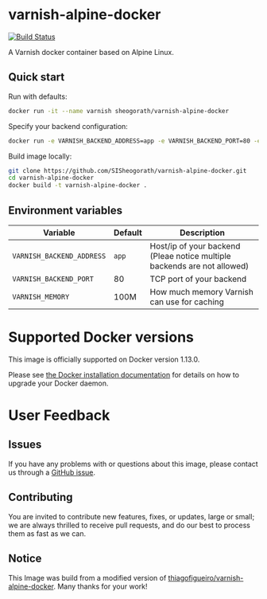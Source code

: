 # varnish-alpine-docker
[![Build Status](https://travis-ci.org/SISheogorath/varnish-alpine-docker.svg?branch=master)](https://travis-ci.org/SISheogorath/varnish-alpine-docker)

A Varnish docker container based on Alpine Linux.

## Quick start

Run with defaults:

```bash
docker run -it --name varnish sheogorath/varnish-alpine-docker
```

Specify your backend configuration:

```bash
docker run -e VARNISH_BACKEND_ADDRESS=app -e VARNISH_BACKEND_PORT=80 -e VARNISH_MEMORY=100M -it --name varnish sheogorath/varnish-alpine-docker
```

Build image locally:

```bash
git clone https://github.com/SISheogorath/varnish-alpine-docker.git
cd varnish-alpine-docker
docker build -t varnish-alpine-docker .
```

## Environment variables

|Variable                 |Default|Description                                                             |
|-------------------------|-------|------------------------------------------------------------------------|
|`VARNISH_BACKEND_ADDRESS`|`app`  |Host/ip of your backend (Pleae notice multiple backends are not allowed)|
|`VARNISH_BACKEND_PORT`   |80     |TCP port of your backend                                                |
|`VARNISH_MEMORY`         |100M   |How much memory Varnish can use for caching                             |


# Supported Docker versions

This image is officially supported on Docker version 1.13.0.

Please see [the Docker installation documentation](https://docs.docker.com/installation/) for details on how to upgrade your Docker daemon.

# User Feedback

## Issues

If you have any problems with or questions about this image, please contact us through a [GitHub issue](https://github.com/SISheogorath/varnish-alpine-docker/issues).

## Contributing

You are invited to contribute new features, fixes, or updates, large or small; we are always thrilled to receive pull requests, and do our best to process them as fast as we can.

## Notice

This Image was build from a modified version of [thiagofigueiro/varnish-alpine-docker](https://hub.docker.com/r/thiagofigueiro/varnish-alpine-docker/). Many thanks for your work!

